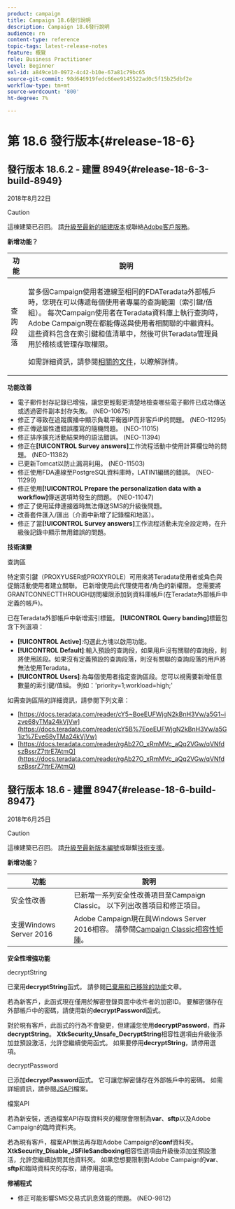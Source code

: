 ```yaml
---
product: campaign
title: Campaign 18.6發行說明
description: Campaign 18.6發行說明
audience: rn
content-type: reference
topic-tags: latest-release-notes
feature: 概覽
role: Business Practitioner
level: Beginner
exl-id: a849ce10-0972-4c42-b10e-67a81c79bc65
source-git-commit: 98d646919fedc66ee9145522ad0c5f15b25dbf2e
workflow-type: tm+mt
source-wordcount: '800'
ht-degree: 7%

---
```


# 第 18.6 發行版本{#release-18-6}

## 發行版本 18.6.2 - 建置 8949{#release-18-6-3-build-8949}

2018年8月22日

>[!CAUTION]
>
>這棟建築已召回。 請[升級至最新的組建版本](../../production/using/build-upgrade.md)或聯絡[Adobe客戶服務](https://helpx.adobe.com/tw/enterprise/admin-guide.html/enterprise/using/support-for-experience-cloud.ug.html)。

**新增功能？**

<table> 
 <thead> 
  <tr> 
   <th> 功能<br /> </th> 
   <th> 說明<br /> </th> 
  </tr> 
 </thead> 
 <tbody> 
  <tr> 
   <td> 查詢段落<br /> </td> 
   <td> <p>當多個Campaign使用者連線至相同的FDATeradata外部帳戶時，您現在可以傳遞每個使用者專屬的查詢範圍（索引鍵/值組）。 每次Campaign使用者在Teradata資料庫上執行查詢時，Adobe Campaign現在都能傳送與使用者相關聯的中繼資料。 這些資料包含在索引鍵和值清單中，然後可供Teradata管理員用於稽核或管理存取權限。</p><p>如需詳細資訊，請參閱<a href="../../installation/using/external-accounts.md">相關的文件</a>，以瞭解詳情。</p> </td>
  </tr> 
 </tbody> 
</table>

**功能改善**

* 電子郵件封存記錄已增強，讓您更輕鬆更清楚地檢查哪些電子郵件已成功傳送或透過密件副本封存失敗。 (NEO-10675)
* 修正了導致在追蹤廣播中顯示負載平衡器IP而非客戶IP的問題。 (NEO-11295)
* 修正傳遞屬性遭錯誤覆寫的隨機問題。 (NEO-11015)
* 修正排序擴充活動結果時的語法錯誤。 (NEO-11394)
* 修正在&#x200B;**[!UICONTROL Survey answers]**&#x200B;工作流程活動中使用計算欄位時的問題。 (NEO-11382)
* 已更新Tomcat以防止漏洞利用。 (NEO-11503)
* 修正使用FDA連線至PostgreSQL資料庫時，LATIN1編碼的錯誤。 (NEO-11299)
* 修正使用&#x200B;**[!UICONTROL Prepare the personalization data with a workflow]**&#x200B;傳送選項時發生的問題。 (NEO-11047)
* 修正了使用延伸連接器時無法傳送SMS的升級後問題。
* 改善套件匯入/匯出（介面中新增了記錄檔和地區）。
* 修正了當&#x200B;**[!UICONTROL Survey answers]**&#x200B;工作流程活動未完全設定時，在升級後記錄中顯示無用錯誤的問題。

**技術演變**

查詢區

特定索引鍵（PROXYUSER或PROXYROLE）可用來將Teradata使用者或角色與促銷活動使用者建立關聯。 已新增使用此代理使用者/角色的新權限。 您需要將GRANTCONNECTTHROUGH訪問權限添加到資料庫帳戶(在Teradata外部帳戶中定義的帳戶)。

已在Teradata外部帳戶中新增索引標籤。 **[!UICONTROL Query banding]**&#x200B;標籤包含下列選項：

* **[!UICONTROL Active]**:勾選此方塊以啟用功能。
* **[!UICONTROL Default]**:輸入預設的查詢段，如果用戶沒有關聯的查詢段，則將使用該段。如果沒有定義預設的查詢段落，則沒有關聯的查詢段落的用戶將無法使用Teradata。
* **[!UICONTROL Users]**:為每個使用者指定查詢區段。您可以視需要新增任意數量的索引鍵/值組。 例如：&#39;priority=1;workload=high;&#39;

如需查詢區隔的詳細資訊，請參閱下列文章：

* [https://docs.teradata.com/reader/cY5~BoeEUFWjgN2kBnH3Vw/a5G1~izve68yTMa24kVjVw](https://docs.teradata.com/reader/cY5B%7EoeEUFWjgN2kBnH3Vw/a5G1iz%7Eve68yTMa24kVjVw)
* [https://docs.teradata.com/reader/rgAb27O_xRmMVc_aQq2VGw/qVNfdszBssrZ7ttrE7AtmQ](https://docs.teradata.com/reader/rgAb27O_xRmMVc_aQq2VGw/qVNfdszBssrZ7ttrE7AtmQ)

## 發行版本 18.6 - 建置 8947{#release-18-6-build-8947}

2018年6月25日

>[!CAUTION]
>
>這棟建築已召回。 請[升級至最新版本編號](../../production/using/build-upgrade.md)或聯繫[技術支援](https://helpx.adobe.com/enterprise/admin-guide.html/enterprise/using/support-for-experience-cloud.ug.html)。

**新增功能？**

<table> 
 <thead> 
  <tr> 
   <th> 功能<br /> </th> 
   <th> 說明<br /> </th> 
  </tr> 
 </thead> 
 <tbody> 
  <tr> 
   <td> 安全性改善<br /> </td> 
   <td> 已新增一系列安全性改善項目至Campaign Classic。 以下列出改善項目和修正項目。<br /> </td> 
  </tr> 
  <tr> 
   <td> 支援Windows Server 2016<br /> </td> 
   <td> Adobe Campaign現在與Windows Server 2016相容。 請參閱<a href="https://helpx.adobe.com/campaign/kb/compatibility-matrix.html">Campaign Classic相容性矩陣</a>。<br /> </td> 
  </tr> 
 </tbody> 
</table>

**安全性增強功能**

decryptString

已棄用&#x200B;**decryptString**&#x200B;函式。 請參閱[已棄用和已移除的功能](https://helpx.adobe.com/tw/campaign/kb/deprecated-and-removed-features.html)文章。

若為新客戶，此函式現在僅用於解密登錄頁面中收件者的加密ID。 要解密儲存在外部帳戶中的密碼，請使用新的&#x200B;**decryptPassword**&#x200B;函式。

對於現有客戶，此函式的行為不會變更，但建議您使用&#x200B;**decryptPassword**，而非&#x200B;**decryptString**。 **XtkSecurity_Unsafe_DecryptString**&#x200B;相容性選項由升級後添加並預設激活，允許您繼續使用函式。 如果要停用&#x200B;**decryptString**，請停用選項。

decryptPassword

已添加&#x200B;**decryptPassword**&#x200B;函式。 它可讓您解密儲存在外部帳戶中的密碼。 如需詳細資訊，請參閱[JSAPI](https://helpx.adobe.com/tw/campaign/kb/compatibility-matrix.html)檔案。

檔案API

若為新安裝，透過檔案API存取資料夾的權限會限制為&#x200B;**var**、**sftp**&#x200B;以及Adobe Campaign的臨時資料夾。

若為現有客戶，檔案API無法再存取Adobe Campaign的&#x200B;**conf**&#x200B;資料夾。 **XtkSecurity_Disable_JSFileSandboxing**&#x200B;相容性選項由升級後添加並預設激活，允許您繼續訪問其他資料夾。 如果您想要限制對Adobe Campaign的&#x200B;**var**、**sftp**&#x200B;和臨時資料夾的存取，請停用選項。

**修補程式**

* 修正可能影響SMS交易式訊息效能的問題。 (NEO-9812)
